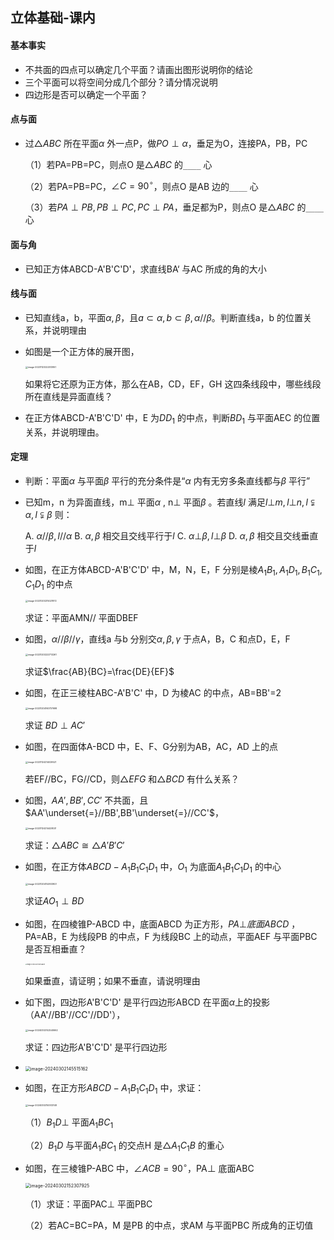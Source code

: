 ## 立体基础-课内

#### 基本事实

- 不共面的四点可以确定几个平面？请画出图形说明你的结论
- 三个平面可以将空间分成几个部分？请分情况说明
- 四边形是否可以确定一个平面？

#### 点与面

- 过$\triangle ABC$ 所在平面$\alpha$ 外一点P，做$PO\perp\alpha$，垂足为O，连接PA，PB，PC

    （1）若PA=PB=PC，则点O 是$\triangle ABC$ 的`____` 心

    （2）若PA=PB=PC，$\angle C=90^\circ$，则点O 是AB 边的`____` 心

    （3）若$PA\perp PB,PB\perp PC,PC\perp PA$，垂足都为P，则点O 是$\triangle ABC$ 的`____` 心

#### 面与角

- 已知正方体ABCD-A'B'C'D'，求直线BA‘ 与AC 所成的角的大小

#### 线与面

- 已知直线a，b，平面$\alpha,\beta$，且$a\subset \alpha,b\subset\beta,\alpha//\beta$。判断直线a，b 的位置关系，并说明理由

- 如图是一个正方体的展开图，

  <img src="image-20231123222513951.png" alt="image-20231123222513951" style="zoom:25%;" />

  如果将它还原为正方体，那么在AB，CD，EF，GH 这四条线段中，哪些线段所在直线是异面直线？

- 在正方体ABCD-A'B'C'D' 中，E 为$DD_1$ 的中点，判断$BD_1$ 与平面AEC 的位置关系，并说明理由。

#### 定理

- 判断：平面$\alpha$ 与平面$\beta$ 平行的充分条件是“$\alpha$ 内有无穷多条直线都与$\beta$ 平行”

- 已知m，n 为异面直线，m$\bot$ 平面$\alpha$ , n$\bot$ 平面$\beta$ 。若直线$l$ 满足$l \bot m,l \bot n, l\subsetneqq \alpha, l \subsetneqq \beta$ 则：

  A. $\alpha // \beta, l // \alpha$    B. $\alpha, \beta$ 相交且交线平行于$l$    C. $\alpha \bot \beta, l \bot \beta$    D. $\alpha,\beta$ 相交且交线垂直于$l$ 



- 如图，在正方体ABCD-A'B'C'D' 中，M，N，E，F 分别是棱$A_1B_1,A_1D_1,B_1C_1,C_1D_1$ 的中点

  <img src="image-20231203215021872.png" alt="image-20231203215021872" style="zoom:25%;" />

  求证：平面AMN// 平面DBEF

- 如图，$\alpha//\beta//\gamma$，直线a 与b 分别交$\alpha,\beta,\gamma$ 于点A，B，C 和点D，E，F

  <img src="image-20231203222713261.png" alt="image-20231203222713261" style="zoom:25%;" />

  求证$\frac{AB}{BC}=\frac{DE}{EF}$

- 如图，在正三棱柱ABC-A'B'C' 中，D 为棱AC 的中点，AB=BB'=2

  <img src="image-20231204160737698.png" alt="image-20231204160737698" style="zoom:25%;" />

  求证 $BD\perp AC'$ 

- 如图，在四面体A-BCD 中，E、F、G分别为AB，AC，AD 上的点

  <img src="image-20231124214029521.png" alt="image-20231124214029521" style="zoom:25%;" />

  若EF//BC，FG//CD，则$\triangle EFG$ 和$\triangle BCD$ 有什么关系？

- 如图，$AA',BB',CC'$ 不共面，且$AA'\underset{=}//BB',BB'\underset{=}//CC'$，

  <img src="image-20231124214428031.png" alt="image-20231124214428031" style="zoom:25%;" />

  求证：$\triangle ABC \cong \triangle A'B'C'$

- 如图，在正方体$ABCD-A_1B_1C_1D_1$ 中，$O_1$ 为底面$A_1B_1C_1D_1$ 的中心

  <img src="image-20231204152933927.png" alt="image-20231204152933927" style="zoom:25%;" />

  求证$AO_1\perp BD$

- 如图，在四棱锥P-ABCD 中，底面ABCD 为正方形，$PA\bot 底面ABCD$ ，PA=AB，E 为线段PB 的中点，F 为线段BC 上的动点，平面AEF 与平面PBC 是否互相垂直？

  <img src="image-20240302140456839.png" alt="image-20240302140456839" style="zoom:15%;" />

  如果垂直，请证明；如果不垂直，请说明理由

- 如下图，四边形A'B'C'D' 是平行四边形ABCD 在平面$\alpha$上的投影（AA'//BB'//CC'//DD'），

  <img src="image-20240302142540662.png" alt="image-20240302142540662" style="zoom:25%;" />

  求证：四边形A'B'C'D' 是平行四边形

- <img src="image-20240302145515162.png" alt="image-20240302145515162" style="zoom: 50%;" />

- 如图，在正方形$ABCD-A_1B_1C_1D_1$ 中，求证：

  <img src="image-20240302150512148.png" alt="image-20240302150512148" style="zoom:25%;" />

  （1）$B_1D\bot$ 平面$A_1BC_1$

  （2）$B_1D$ 与平面$A_1BC_1$ 的交点H 是$\triangle A_1C_1B$ 的重心

- 如图，在三棱锥P-ABC 中，$\angle ACB=90^\circ$，PA$\bot$ 底面ABC

  <img src="image-20240302152307925.png" alt="image-20240302152307925" style="zoom:50%;" />

  （1）求证：平面PAC$\bot$ 平面PBC

  （2）若AC=BC=PA，M 是PB 的中点，求AM 与平面PBC 所成角的正切值